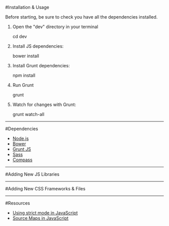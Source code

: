 #Installation & Usage

Before starting, be sure to check you have all the dependencies installed.

1. Open the "dev" directory in your terminal

	cd dev

2. Install JS dependencies:

	bower install


3. Install Grunt dependencies:

	npm install


4. Run Grunt

	grunt


5. Watch for changes with Grunt:

	grunt watch-all

*****

#Dependencies

* [Node.js](http://nodejs.org/)
* [Bower](http://bower.io/)
* [Grunt JS](http://gruntjs.com/)
* [Sass](http://sass-lang.com/)
* [Compass](http://compass-style.org/)

*****

#Adding New JS Libraries

*****

#Adding New CSS Frameworks & Files

*****

#Resources

* [Using strict mode in JavaScript](https://developer.mozilla.org/en-US/docs/Web/JavaScript/Reference/Functions_and_function_scope/Strict_mode)
* [Source Maps in JavaScript](http://www.html5rocks.com/en/tutorials/developertools/sourcemaps/)